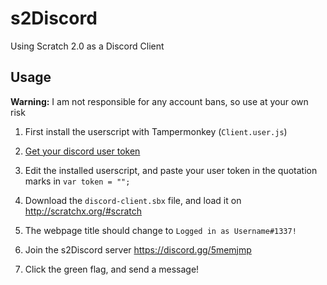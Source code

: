 # s2Discord
Using Scratch 2.0 as a Discord Client

## Usage

**Warning:** I am not responsible for any account bans, so use at your own risk

1. First install the userscript with Tampermonkey (```Client.user.js```)

2. [Get your discord user token](https://discordhelp.net/discord-token)

3. Edit the installed userscript, and paste your user token in the quotation marks in ```var token = "";```

4. Download the ```discord-client.sbx``` file, and load it on http://scratchx.org/#scratch

5. The webpage title should change to ```Logged in as Username#1337!```

6. Join the s2Discord server https://discord.gg/5memjmp

7. Click the green flag, and send a message!



